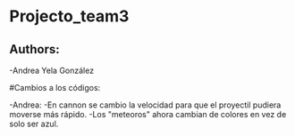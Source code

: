 # Projecto_team3
## Authors:
-Andrea Yela González 




#Cambios a los códigos:

-Andrea:
 -En cannon se cambio la velocidad para que el proyectil pudiera moverse más rápido.
 -Los "meteoros" ahora cambian de colores en vez de solo ser azul.  
